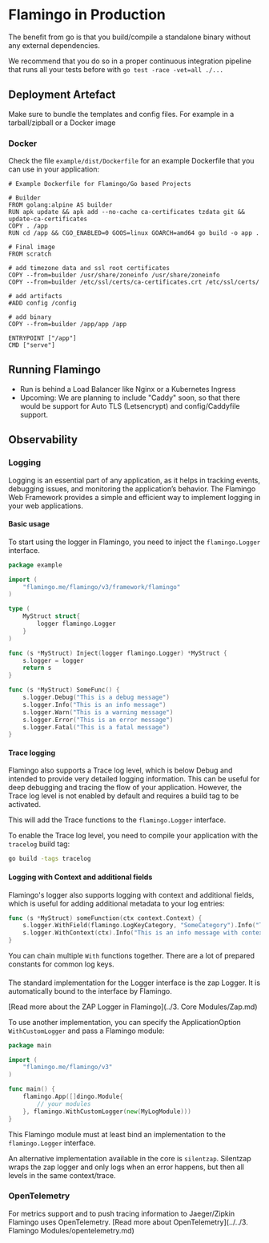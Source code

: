 # Flamingo in Production

The benefit from go is that you build/compile a standalone binary without any external dependencies.

We recommend that you do so in a proper continuous integration pipeline that runs all your tests before with `go test -race -vet=all ./...`


## Deployment Artefact
Make sure to bundle the templates and config files.
For example in a tarball/zipball or a Docker image

### Docker
Check the file `example/dist/Dockerfile` for an example Dockerfile that you can use in your application:

```
# Example Dockerfile for Flamingo/Go based Projects

# Builder
FROM golang:alpine AS builder
RUN apk update && apk add --no-cache ca-certificates tzdata git && update-ca-certificates
COPY . /app
RUN cd /app && CGO_ENABLED=0 GOOS=linux GOARCH=amd64 go build -o app .

# Final image
FROM scratch

# add timezone data and ssl root certificates
COPY --from=builder /usr/share/zoneinfo /usr/share/zoneinfo
COPY --from=builder /etc/ssl/certs/ca-certificates.crt /etc/ssl/certs/

# add artifacts
#ADD config /config

# add binary
COPY --from=builder /app/app /app

ENTRYPOINT ["/app"]
CMD ["serve"]

```


## Running Flamingo
* Run is behind a Load Balancer like Nginx or a Kubernetes Ingress
* Upcoming: We are planning to include "Caddy" soon, so that there would be support for Auto TLS (Letsencrypt) and config/Caddyfile support.

## Observability

### Logging

Logging is an essential part of any application, as it helps in tracking events, debugging issues, and monitoring 
the application’s behavior. The Flamingo Web Framework provides a simple and efficient way to implement logging in your web applications.

#### Basic usage
To start using the logger in Flamingo, you need to inject the `flamingo.Logger` interface.

```go
package example

import (
	"flamingo.me/flamingo/v3/framework/flamingo"
)

type (
	MyStruct struct{
		logger flamingo.Logger
	}
)

func (s *MyStruct) Inject(logger flamingo.Logger) *MyStruct {
	s.logger = logger
	return s
}

func (s *MyStruct) SomeFunc() {
	s.logger.Debug("This is a debug message")
	s.logger.Info("This is an info message")
	s.logger.Warn("This is a warning message")
	s.logger.Error("This is an error message")
	s.logger.Fatal("This is a fatal message")
}
```

#### Trace logging

Flamingo also supports a Trace log level, which is below Debug and intended to provide very detailed logging information.
This can be useful for deep debugging and tracing the flow of your application. 
However, the Trace log level is not enabled by default and requires a build tag to be activated.

This will add the Trace functions to the `flamingo.Logger` interface.

To enable the Trace log level, you need to compile your application with the `tracelog` build tag:

```sh
go build -tags tracelog
```

#### Logging with Context and additional fields

Flamingo's logger also supports logging with context and additional fields, which is useful for adding additional metadata to your log entries:

```go
func (s *MyStruct) someFunction(ctx context.Context) {
    s.logger.WithField(flamingo.LogKeyCategory, "SomeCategory").Info("This is an info message with context")
    s.logger.WithContext(ctx).Info("This is an info message with context")
}
```

You can chain multiple `With` functions together. There are a lot of prepared constants for common log keys.

#### 

The standard implementation for the Logger interface is the zap Logger. It is automatically bound to the interface by Flamingo.

[Read more about the ZAP Logger in Flamingo](../3. Core Modules/Zap.md)

To use another implementation, you can specify the ApplicationOption `WithCustomLogger` and pass a Flamingo module:

```go
package main

import (
	"flamingo.me/flamingo/v3"
)

func main() {
	flamingo.App([]dingo.Module{
        // your modules
	}, flamingo.WithCustomLogger(new(MyLogModule)))
}
```

This Flamingo module must at least bind an implementation to the `flamingo.Logger` interface.

An alternative implementation available in the core is `silentzap`. Silentzap wraps the zap logger and only logs when 
an error happens, but then all levels in the same context/trace.


### OpenTelemetry

For metrics support and to push tracing information to Jaeger/Zipkin Flamingo uses OpenTelemetry.
[Read more about OpenTelemetry](../../3. Flamingo Modules/opentelemetry.md)
